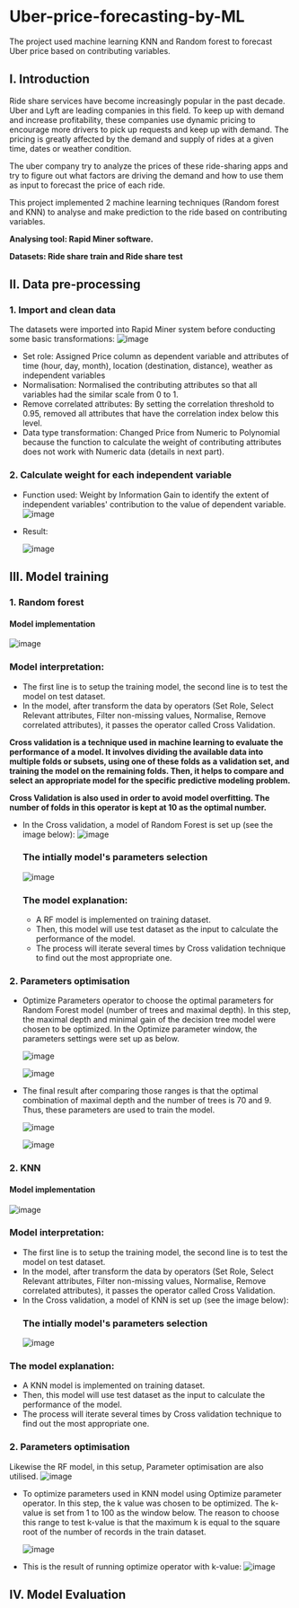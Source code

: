 # Uber-price-forecasting-by-ML
The project used machine learning KNN and Random forest to forecast Uber price based on contributing variables.
## I. Introduction
Ride share services have become increasingly popular in the past decade. Uber and Lyft are leading companies in this field. To keep up with demand and increase profitability, these companies use dynamic pricing to encourage more drivers to pick up requests and keep up with demand. The pricing is greatly affected by the demand and supply of rides at a given time, dates or weather condition. 

The uber company try to analyze the prices of these ride-sharing apps and try to figure out what factors are driving the demand and how to use them as input to forecast the price of each ride. 

This project implemented 2 machine learning techniques (Random forest and KNN) to analyse and make prediction to the ride based on contributing variables. 

**Analysing tool: Rapid Miner software.**

**Datasets: Ride share train and Ride share test**
## II. Data pre-processing
### 1. Import and clean data
The datasets were imported into Rapid Miner system before conducting some basic transformations: 
![image](https://github.com/mistletoegoegoe/Uber-price-forecasting-by-ML/assets/121160527/8879fee0-3064-4e13-9115-fc2dda5a9dd0)
- Set role: Assigned Price column as dependent variable and attributes of time (hour, day, month), location (destination, distance), weather as independent variables
- Normalisation: Normalised the contributing attributes so that all variables had the similar scale from 0 to 1.
- Remove correlated attributes: By setting the correlation threshold to 0.95, removed all attributes that have the correlation index below this level.
- Data type transformation: Changed Price from Numeric to Polynomial because the function to calculate the weight of contributing attributes does not work with Numeric data (details in next part).
### 2. Calculate weight for each independent variable
- Function used: Weight by Information Gain to identify the extent of independent variables' contribution to the value of dependent variable.
  ![image](https://github.com/mistletoegoegoe/Uber-price-forecasting-by-ML/assets/121160527/5290a66c-4e83-413d-8cac-270dbbaff4af)
- Result:
  
  ![image](https://github.com/mistletoegoegoe/Uber-price-forecasting-by-ML/assets/121160527/2e2557ed-12b3-44a2-9412-b72e2523b65f)
## III. Model training
### 1. Random forest
#### Model implementation
![image](https://github.com/mistletoegoegoe/Uber-price-forecasting-by-ML/assets/121160527/e1e4b63c-8466-4a5c-ab0c-67158592f073)
### Model interpretation: 
- The first line is to setup the training model, the second line is to test the model on test dataset.
- In the model, after transform the data by operators (Set Role, Select Relevant attributes, Filter non-missing values, Normalise, Remove correlated attributes), it passes the operator called Cross Validation.

**Cross validation is a technique used in machine learning to evaluate the performance of a model. It involves dividing the available data into multiple folds or subsets, using one of these folds as a validation set, and training the model on the remaining folds. Then, it helps to compare and select an appropriate model for the specific predictive modeling problem.**

**Cross Validation is also used in order to avoid model overfitting. The number of folds in this operator is kept at 10 as the optimal number.**

- In the Cross validation, a model of Random Forest is set up (see the image below):
  ![image](https://github.com/mistletoegoegoe/Uber-price-forecasting-by-ML/assets/121160527/5c2b0e40-f86e-4d04-8493-c1f94aecc0ca)
  ### The intially model's parameters selection
  ![image](https://github.com/mistletoegoegoe/Uber-price-forecasting-by-ML/assets/121160527/875e7a73-4461-40c0-95b7-db77c03d4e0c)

  ### The model explanation:
  - A RF model is implemented on training dataset.
  - Then, this model will use test dataset as the input to calculate the performance of the model.
  - The process will iterate several times by Cross validation technique to find out the most appropriate one.
### 2. Parameters optimisation
-	Optimize Parameters operator to choose the optimal parameters for Random Forest model (number of trees and maximal depth). In this step, the maximal depth and minimal gain of the decision tree model were chosen to be optimized. In the Optimize parameter window, the parameters settings were set up as below.

 	![image](https://github.com/mistletoegoegoe/Uber-price-forecasting-by-ML/assets/121160527/5270cc3a-d86d-4a26-b9f5-5aba6f5445e9)

 	![image](https://github.com/mistletoegoegoe/Uber-price-forecasting-by-ML/assets/121160527/e80c0a4a-d97d-4c11-b596-2666071803a2)

- The final result after comparing those ranges is that the optimal combination of maximal depth and the number of trees is 70 and 9. Thus, these parameters are used to train the model.
  
  ![image](https://github.com/mistletoegoegoe/Uber-price-forecasting-by-ML/assets/121160527/0046d573-ff42-4be7-a277-0be057743d40)

  ![image](https://github.com/mistletoegoegoe/Uber-price-forecasting-by-ML/assets/121160527/63ffa98d-c848-49f6-92c6-13cf7d73b564)


### 2. KNN
#### Model implementation
![image](https://github.com/mistletoegoegoe/Uber-price-forecasting-by-ML/assets/121160527/94f488fc-db48-4437-adf8-3af989748c90)

### Model interpretation: 
- The first line is to setup the training model, the second line is to test the model on test dataset.
- In the model, after transform the data by operators (Set Role, Select Relevant attributes, Filter non-missing values, Normalise, Remove correlated attributes), it passes the operator called Cross Validation.
- In the Cross validation, a model of KNN is set up (see the image below):
  ### The intially model's parameters selection
  ![image](https://github.com/mistletoegoegoe/Uber-price-forecasting-by-ML/assets/121160527/f62f87de-ab83-4e7f-8b2a-07fbc803658d)

 ### The model explanation:
  - A KNN model is implemented on training dataset.
  - Then, this model will use test dataset as the input to calculate the performance of the model.
  - The process will iterate several times by Cross validation technique to find out the most appropriate one.  
### 2. Parameters optimisation
Likewise the RF model, in this setup, Parameter optimisation are also utilised.
  ![image](https://github.com/mistletoegoegoe/Uber-price-forecasting-by-ML/assets/121160527/27284862-c126-4149-a1e0-d161a84ed9ba)

- To optimize parameters used in KNN model using Optimize parameter operator. In this step, the k value was chosen to be optimized. The k-value is set from 1 to 100 as the window below. The reason to choose this range to test k-value is that the maximum k is equal to the square root of the number of records in the train dataset.

  ![image](https://github.com/mistletoegoegoe/Uber-price-forecasting-by-ML/assets/121160527/b272c48b-4327-4c38-b57b-2cbb5bff1519)

- This is the result of running optimize operator with k-value:
  ![image](https://github.com/mistletoegoegoe/Uber-price-forecasting-by-ML/assets/121160527/79525e6e-867f-4ee1-9496-d2118cbc77ee)

## IV. Model Evaluation
